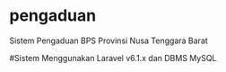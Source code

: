 # pengaduan
Sistem Pengaduan BPS Provinsi Nusa Tenggara Barat

#Sistem
Menggunakan Laravel v6.1.x dan DBMS MySQL
